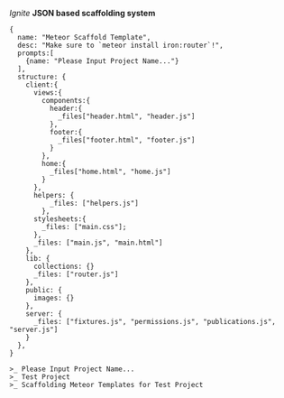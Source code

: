 _Ignite_
__JSON based scaffolding system__

    {
      name: "Meteor Scaffold Template",
      desc: "Make sure to `meteor install iron:router`!",
      prompts:[
        {name: "Please Input Project Name..."}
      ],
      structure: {
        client:{
          views:{
            components:{
              header:{
                _files["header.html", "header.js"]
              },
              footer:{
                _files["footer.html", "footer.js"]
              }
            },
            home:{
              _files["home.html", "home.js"]
            }
          },
          helpers: {
              _files: ["helpers.js"]
            },
          stylesheets:{
            _files: ["main.css"];
          },
          _files: ["main.js", "main.html"]
        },
        lib: {
          collections: {}
          _files: ["router.js"]
        },
        public: {
          images: {}
        },
        server: {
          _files: ["fixtures.js", "permissions.js", "publications.js", "server.js"]
        }
      },
    }

    >_ Please Input Project Name...
    >_ Test Project
    >_ Scaffolding Meteor Templates for Test Project
